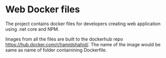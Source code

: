 # Web Docker files

The project contains docker files for developers creating web application using .net core and NPM. 

Images from all the files are built to the dockerhub repo https://hub.docker.com/r/hamidshahid/. The name of the image would be same as name of folder containining Dockerfile.
